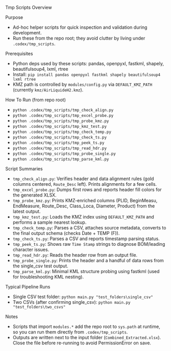 Tmp Scripts Overview

Purpose
- Ad-hoc helper scripts for quick inspection and validation during development.
- Run these from the repo root; they avoid clutter by living under `.codex/tmp_scripts`.

Prerequisites
- Python deps used by these scripts: pandas, openpyxl, fastkml, shapely, beautifulsoup4, lxml, rtree
- Install: `pip install pandas openpyxl fastkml shapely beautifulsoup4 lxml rtree`
- KMZ path is controlled by `modules/config.py` via `DEFAULT_KMZ_PATH` (currently `kmz/AirLiquideH2.kmz`).

How To Run (from repo root)
- `python .codex/tmp_scripts/tmp_check_align.py`
- `python .codex/tmp_scripts/tmp_excel_probe.py`
- `python .codex/tmp_scripts/tmp_probe_kmz.py`
- `python .codex/tmp_scripts/tmp_kmz_test.py`
- `python .codex/tmp_scripts/tmp_check_temp.py`
- `python .codex/tmp_scripts/tmp_check_ts.py`
- `python .codex/tmp_scripts/tmp_peek_ts.py`
- `python .codex/tmp_scripts/tmp_read_hdr.py`
- `python .codex/tmp_scripts/tmp_probe_single.py`
- `python .codex/tmp_scripts/tmp_parse_kml.py`

Script Summaries
- `tmp_check_align.py`: Verifies header and data alignment rules (gold columns centered, `Route_Desc` left). Prints alignments for a few cells.
- `tmp_excel_probe.py`: Dumps first rows and reports header fill colors for the generated XLSX.
- `tmp_probe_kmz.py`: Prints KMZ-enriched columns (PLID, BeginMeasu, EndMeasure, Route_Desc, Class_Loca, Diameter, Product) from the latest output.
- `tmp_kmz_test.py`: Loads the KMZ index using `DEFAULT_KMZ_PATH` and performs a sample nearest lookup.
- `tmp_check_temp.py`: Parses a CSV, attaches source metadata, converts to the final output schema (checks Date + TEMP (F)).
- `tmp_check_ts.py`: Parses a CSV and reports timestamp parsing status.
- `tmp_peek_ts.py`: Shows raw `Time Stamp` strings to diagnose BOM/leading character issues.
- `tmp_read_hdr.py`: Reads the header row from an output file.
- `tmp_probe_single.py`: Prints the header and a handful of data rows from the single_csv test output.
- `tmp_parse_kml.py`: Minimal KML structure probing using fastkml (used for troubleshooting KML nesting).

Typical Pipeline Runs
- Single CSV test folder: `python main.py "test_folders\single_csv"`
- Two CSVs (after confirming single_csv): `python main.py "test_folders\two_csvs"`

Notes
- Scripts that import `modules.*` add the repo root to `sys.path` at runtime, so you can run them directly from `.codex/tmp_scripts`.
- Outputs are written next to the input folder (`Combined_Extracted.xlsx`). Close the file before re-running to avoid PermissionError on save.

